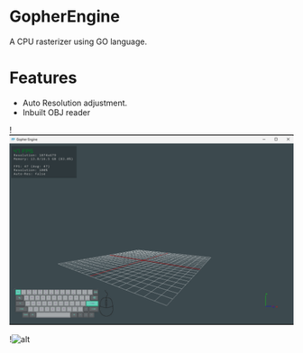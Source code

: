 # GopherEngine
A CPU rasterizer using GO language.

# Features
 - Auto Resolution adjustment.
 - Inbuilt OBJ reader

!![alt](./sources/wip_window.png)

!![alt](./sources/optimized.gif)
